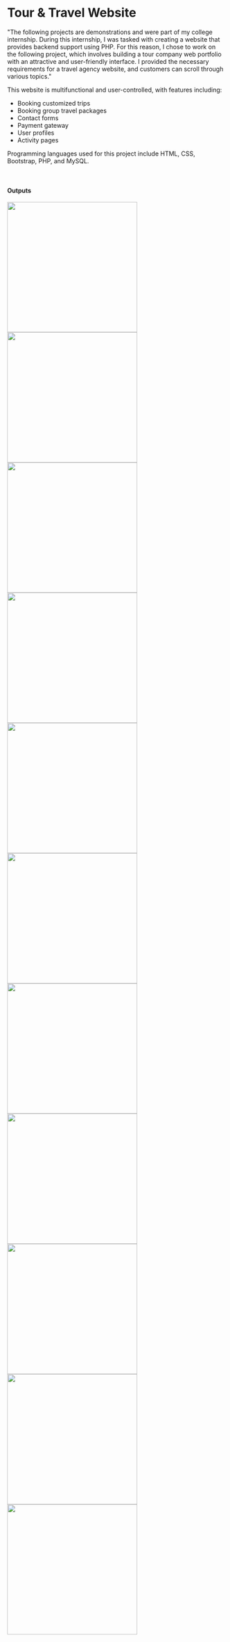 # Tour & Travel Website

"The following projects are demonstrations and were part of my college internship. During this internship, I was tasked with creating a website that provides backend support using PHP. For this reason, I chose to work on the following project, which involves building a tour company web portfolio with an attractive and user-friendly interface. I provided the necessary requirements for a travel agency website, and customers can scroll through various topics."

This website is multifunctional and user-controlled, with features including:
- Booking customized trips
- Booking group travel packages
- Contact forms
- Payment gateway
- User profiles
- Activity pages

Programming languages used for this project include HTML, CSS, Bootstrap, PHP, and MySQL.

<br>

<h4>Outputs</h4>

<img src = "https://github.com/pratik9933/tour-travel-website/assets/130751686/896140b2-7d4d-4c17-a437-94e92d6f849d" height="300px" width="300px">
<img src = "https://github.com/pratik9933/tour-travel-website/assets/130751686/f8da4bc0-946c-4fc5-a0f4-49c87a55d263" height="300px" width="300px">
<img src = "https://github.com/pratik9933/tour-travel-website/assets/130751686/94ad3209-a59e-4a80-8e17-045e8a9d1c9b" height="300px" width="300px">
<img src = "https://github.com/pratik9933/tour-travel-website/assets/130751686/e67cfda6-279d-4fc2-8aab-0508cbf524d6" height="300px" width="300px">
<img src = "https://github.com/pratik9933/tour-travel-website/assets/130751686/c514686f-e128-4f06-9747-b6893ae4f223" height="300px" width="300px">
<img src = "https://github.com/pratik9933/tour-travel-website/assets/130751686/dc09cd71-3a0a-4a44-b6b3-06ea9797338d" height="300px" width="300px">
<img src = "https://github.com/pratik9933/tour-travel-website/assets/130751686/5c7a68a1-4ed3-4a8c-8cd7-564d3acc7553" height="300px" width="300px">
<img src = "https://github.com/pratik9933/tour-travel-website/assets/130751686/7b1c7b03-c47f-4cfc-8151-7f4073b030ad" height="300px" width="300px">
<img src = "https://github.com/pratik9933/tour-travel-website/assets/130751686/9e46b575-626d-4214-aaa2-2cbf7540d664" height="300px" width="300px">
<img src = "https://github.com/pratik9933/tour-travel-website/assets/130751686/a831d14e-50ac-41ef-91f6-b1520aef96c9" height="300px" width="300px">
<img src = "https://github.com/pratik9933/tour-travel-website/assets/130751686/037fadcd-921e-4713-9e94-dc2c39b58916" height="300px" width="300px">



